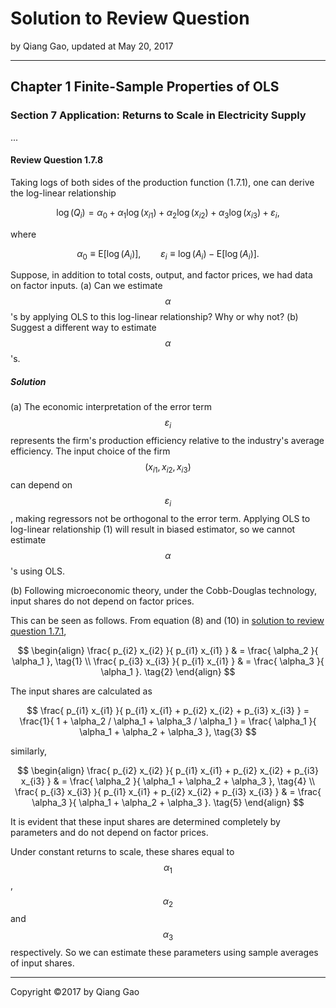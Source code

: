 # Solution to Review Question

by Qiang Gao, updated at May 20, 2017

---

## Chapter 1 Finite-Sample Properties of OLS

### Section 7 Application: Returns to Scale in Electricity Supply

...

#### Review Question 1.7.8

Taking logs of both sides of the production function (1.7.1), one can derive the log-linear relationship

$$
\log ( Q_i ) = \alpha_0 + \alpha_1 \log ( x_{i1} ) +
\alpha_2 \log ( x_{i2} ) + \alpha_3 \log ( x_{i3} ) +
\varepsilon_i,
\tag{1}
$$

where

$$
\alpha_0 \equiv \mathrm{E} [ \log ( A_i ) ],
\qquad
\varepsilon_i \equiv \log ( A_i ) - \mathrm{E} [ \log ( A_i ) ].
$$

Suppose, in addition to total costs, output, and factor prices, we had data on factor inputs. (a) Can we estimate $$ \alpha $$'s by applying OLS to this log-linear relationship? Why or why not? (b) Suggest a different way to estimate $$\alpha$$'s.

##### Solution

(a) The economic interpretation of the error term $$ \varepsilon_i $$ represents the firm's production efficiency relative to the industry's average efficiency. The input choice of the firm $$ ( x_{i1}, x_{i2}, x_{i3} ) $$ can depend on $$ \varepsilon_i $$, making regressors not be orthogonal to the error term. Applying OLS to log-linear relationship (1) will result in biased estimator, so we cannot estimate $$\alpha$$'s using OLS.

(b) Following microeconomic theory, under the Cobb-Douglas technology, input shares do not depend on factor prices.

This can be seen as follows. From equation (8) and (10) in [solution to review question 1.7.1](1.7.1.md),

$$
\begin{align}
\frac{ p_{i2} x_{i2} }{ p_{i1} x_{i1} } & =
\frac{ \alpha_2 }{ \alpha_1 },
\tag{1}
\\
\frac{ p_{i3} x_{i3} }{ p_{i1} x_{i1} } & =
\frac{ \alpha_3 }{ \alpha_1 }.
\tag{2}
\end{align}
$$

The input shares are calculated as

$$
\frac{ p_{i1} x_{i1} }{ p_{i1} x_{i1} + p_{i2} x_{i2} + p_{i3} x_{i3} } =
\frac{1}{ 1 + \alpha_2 / \alpha_1 + \alpha_3 / \alpha_1 } =
\frac{ \alpha_1 }{ \alpha_1 + \alpha_2 + \alpha_3 },
\tag{3}
$$

similarly,

$$
\begin{align}
\frac{ p_{i2} x_{i2} }{ p_{i1} x_{i1} + p_{i2} x_{i2} + p_{i3} x_{i3} } & =
\frac{ \alpha_2 }{ \alpha_1 + \alpha_2 + \alpha_3 },
\tag{4}
\\
\frac{ p_{i3} x_{i3} }{ p_{i1} x_{i1} + p_{i2} x_{i2} + p_{i3} x_{i3} } & =
\frac{ \alpha_3 }{ \alpha_1 + \alpha_2 + \alpha_3 }.
\tag{5}
\end{align}
$$

It is evident that these input shares are determined completely by parameters and do not depend on factor prices.

Under constant returns to scale, these shares equal to $$\alpha_1$$, $$\alpha_2$$ and $$\alpha_3$$ respectively. So we can estimate these parameters using sample averages of input shares.

---

Copyright ©2017 by Qiang Gao